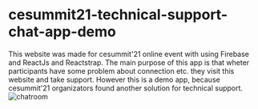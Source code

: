 
# cesummit21-technical-support-chat-app-demo
This website was made for cesummit'21 online event with using Firebase and ReactJs and Reactstrap. 
The main purpose of this app is that wheter participants have some problem about connection etc. they visit this website and take support. 
However this is a demo app, because cesummit'21 organizators found another solution for technical support.
![chatroom](https://user-images.githubusercontent.com/43250880/115584260-51da6b00-a2d3-11eb-8ce5-c1df86c1a172.png)
